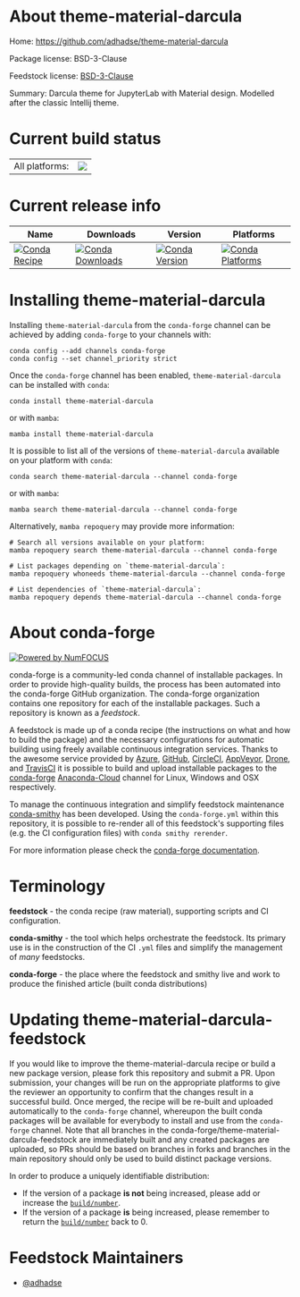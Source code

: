 About theme-material-darcula
============================

Home: https://github.com/adhadse/theme-material-darcula

Package license: BSD-3-Clause

Feedstock license: [BSD-3-Clause](https://github.com/conda-forge/theme-material-darcula-feedstock/blob/main/LICENSE.txt)

Summary: Darcula theme for JupyterLab with Material design. Modelled after the classic Intellij theme.

Current build status
====================


<table><tr><td>All platforms:</td>
    <td>
      <a href="https://dev.azure.com/conda-forge/feedstock-builds/_build/latest?definitionId=18075&branchName=main">
        <img src="https://dev.azure.com/conda-forge/feedstock-builds/_apis/build/status/theme-material-darcula-feedstock?branchName=main">
      </a>
    </td>
  </tr>
</table>

Current release info
====================

| Name | Downloads | Version | Platforms |
| --- | --- | --- | --- |
| [![Conda Recipe](https://img.shields.io/badge/recipe-theme--material--darcula-green.svg)](https://anaconda.org/conda-forge/theme-material-darcula) | [![Conda Downloads](https://img.shields.io/conda/dn/conda-forge/theme-material-darcula.svg)](https://anaconda.org/conda-forge/theme-material-darcula) | [![Conda Version](https://img.shields.io/conda/vn/conda-forge/theme-material-darcula.svg)](https://anaconda.org/conda-forge/theme-material-darcula) | [![Conda Platforms](https://img.shields.io/conda/pn/conda-forge/theme-material-darcula.svg)](https://anaconda.org/conda-forge/theme-material-darcula) |

Installing theme-material-darcula
=================================

Installing `theme-material-darcula` from the `conda-forge` channel can be achieved by adding `conda-forge` to your channels with:

```
conda config --add channels conda-forge
conda config --set channel_priority strict
```

Once the `conda-forge` channel has been enabled, `theme-material-darcula` can be installed with `conda`:

```
conda install theme-material-darcula
```

or with `mamba`:

```
mamba install theme-material-darcula
```

It is possible to list all of the versions of `theme-material-darcula` available on your platform with `conda`:

```
conda search theme-material-darcula --channel conda-forge
```

or with `mamba`:

```
mamba search theme-material-darcula --channel conda-forge
```

Alternatively, `mamba repoquery` may provide more information:

```
# Search all versions available on your platform:
mamba repoquery search theme-material-darcula --channel conda-forge

# List packages depending on `theme-material-darcula`:
mamba repoquery whoneeds theme-material-darcula --channel conda-forge

# List dependencies of `theme-material-darcula`:
mamba repoquery depends theme-material-darcula --channel conda-forge
```


About conda-forge
=================

[![Powered by
NumFOCUS](https://img.shields.io/badge/powered%20by-NumFOCUS-orange.svg?style=flat&colorA=E1523D&colorB=007D8A)](https://numfocus.org)

conda-forge is a community-led conda channel of installable packages.
In order to provide high-quality builds, the process has been automated into the
conda-forge GitHub organization. The conda-forge organization contains one repository
for each of the installable packages. Such a repository is known as a *feedstock*.

A feedstock is made up of a conda recipe (the instructions on what and how to build
the package) and the necessary configurations for automatic building using freely
available continuous integration services. Thanks to the awesome service provided by
[Azure](https://azure.microsoft.com/en-us/services/devops/), [GitHub](https://github.com/),
[CircleCI](https://circleci.com/), [AppVeyor](https://www.appveyor.com/),
[Drone](https://cloud.drone.io/welcome), and [TravisCI](https://travis-ci.com/)
it is possible to build and upload installable packages to the
[conda-forge](https://anaconda.org/conda-forge) [Anaconda-Cloud](https://anaconda.org/)
channel for Linux, Windows and OSX respectively.

To manage the continuous integration and simplify feedstock maintenance
[conda-smithy](https://github.com/conda-forge/conda-smithy) has been developed.
Using the ``conda-forge.yml`` within this repository, it is possible to re-render all of
this feedstock's supporting files (e.g. the CI configuration files) with ``conda smithy rerender``.

For more information please check the [conda-forge documentation](https://conda-forge.org/docs/).

Terminology
===========

**feedstock** - the conda recipe (raw material), supporting scripts and CI configuration.

**conda-smithy** - the tool which helps orchestrate the feedstock.
                   Its primary use is in the construction of the CI ``.yml`` files
                   and simplify the management of *many* feedstocks.

**conda-forge** - the place where the feedstock and smithy live and work to
                  produce the finished article (built conda distributions)


Updating theme-material-darcula-feedstock
=========================================

If you would like to improve the theme-material-darcula recipe or build a new
package version, please fork this repository and submit a PR. Upon submission,
your changes will be run on the appropriate platforms to give the reviewer an
opportunity to confirm that the changes result in a successful build. Once
merged, the recipe will be re-built and uploaded automatically to the
`conda-forge` channel, whereupon the built conda packages will be available for
everybody to install and use from the `conda-forge` channel.
Note that all branches in the conda-forge/theme-material-darcula-feedstock are
immediately built and any created packages are uploaded, so PRs should be based
on branches in forks and branches in the main repository should only be used to
build distinct package versions.

In order to produce a uniquely identifiable distribution:
 * If the version of a package **is not** being increased, please add or increase
   the [``build/number``](https://docs.conda.io/projects/conda-build/en/latest/resources/define-metadata.html#build-number-and-string).
 * If the version of a package **is** being increased, please remember to return
   the [``build/number``](https://docs.conda.io/projects/conda-build/en/latest/resources/define-metadata.html#build-number-and-string)
   back to 0.

Feedstock Maintainers
=====================

* [@adhadse](https://github.com/adhadse/)

